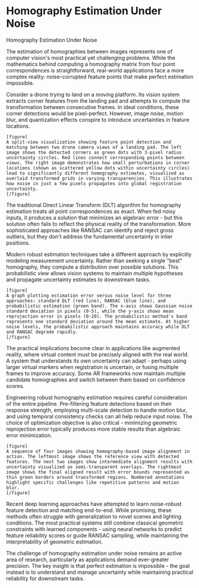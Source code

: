 # Homography Estimation Under Noise

Homography Estimation Under Noise

The estimation of homographies between images represents one of computer vision's most practical yet challenging problems. While the mathematics behind computing a homography matrix from four point correspondences is straightforward, real-world applications face a more complex reality: noise-corrupted feature points that make perfect estimation impossible.

Consider a drone trying to land on a moving platform. Its vision system extracts corner features from the landing pad and attempts to compute the transformation between consecutive frames. In ideal conditions, these corner detections would be pixel-perfect. However, image noise, motion blur, and quantization effects conspire to introduce uncertainties in feature locations.

```
[figure]
A split-view visualization showing feature point detection and matching between two drone camera views of a landing pad. The left image shows the detected corners as green dots with 3-pixel radius uncertainty circles. Red lines connect corresponding points between views. The right image demonstrates how small perturbations in corner locations (shown as scattered yellow dots within uncertainty circles) lead to significantly different homography estimates, visualized as overlaid transformed grids in varying transparencies. This illustrates how noise in just a few pixels propagates into global registration uncertainty.
[/figure]
```

The traditional Direct Linear Transform (DLT) algorithm for homography estimation treats all point correspondences as exact. When fed noisy inputs, it produces a solution that minimizes an algebraic error - but this solution often fails to reflect the physical reality of the transformation. More sophisticated approaches like RANSAC can identify and reject gross outliers, but they don't address the fundamental uncertainty in inlier positions.

Modern robust estimation techniques take a different approach by explicitly modeling measurement uncertainty. Rather than seeking a single "best" homography, they compute a distribution over possible solutions. This probabilistic view allows vision systems to maintain multiple hypotheses and propagate uncertainty estimates to downstream tasks.

```
[figure]
A graph plotting estimation error versus noise level for three approaches: standard DLT (red line), RANSAC (blue line), and probabilistic estimation (green band). The x-axis shows Gaussian noise standard deviation in pixels (0-5), while the y-axis shows mean reprojection error in pixels (0-20). The probabilistic method's band represents one standard deviation around the mean estimate. At higher noise levels, the probabilistic approach maintains accuracy while DLT and RANSAC degrade rapidly.
[/figure]
```

The practical implications become clear in applications like augmented reality, where virtual content must be precisely aligned with the real world. A system that understands its own uncertainty can adapt - perhaps using larger virtual markers when registration is uncertain, or fusing multiple frames to improve accuracy. Some AR frameworks now maintain multiple candidate homographies and switch between them based on confidence scores.

Engineering robust homography estimation requires careful consideration of the entire pipeline. Pre-filtering feature detections based on their response strength, employing multi-scale detection to handle motion blur, and using temporal consistency checks can all help reduce input noise. The choice of optimization objective is also critical - minimizing geometric reprojection error typically produces more stable results than algebraic error minimization.

```
[figure]
A sequence of four images showing homography-based image alignment in action. The leftmost image shows the reference view with detected features. The next two images show intermediate alignment results with uncertainty visualized as semi-transparent overlays. The rightmost image shows the final aligned result with error bounds represented as thin green borders around transformed regions. Numbered annotations highlight specific challenges like repetitive patterns and motion blur.
[/figure]
```

Recent deep learning approaches have attempted to learn noise-robust feature detection and matching end-to-end. While promising, these methods often struggle with generalization to novel scenes and lighting conditions. The most practical systems still combine classical geometric constraints with learned components - using neural networks to predict feature reliability scores or guide RANSAC sampling, while maintaining the interpretability of geometric estimation.

The challenge of homography estimation under noise remains an active area of research, particularly as applications demand ever-greater precision. The key insight is that perfect estimation is impossible - the goal instead is to understand and manage uncertainty while maintaining practical reliability for downstream tasks.